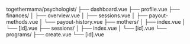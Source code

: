 togethermama/psychologist/
├── dashboard.vue
├── profile.vue
├── finances/
│   ├── overview.vue
│   ├── sessions.vue
│   ├── payout-methods.vue
│   └── payout-history.vue
├── mothers/
│   ├── index.vue
│   └── [id].vue
├── sessions/
│   ├── index.vue
│   └── [id].vue
└── programs/
    ├── create.vue
    └── [id].vue